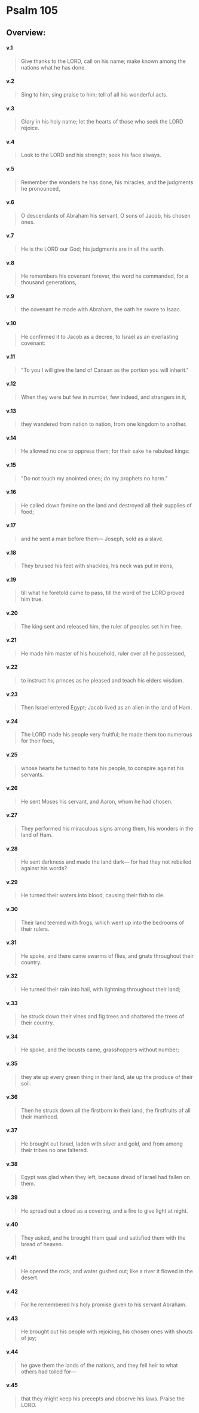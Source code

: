 # Psalm 105

## Overview:


#### v.1
>Give thanks to the LORD, call on his name; make known among the nations what he has done.

#### v.2
>Sing to him, sing praise to him; tell of all his wonderful acts.

#### v.3
>Glory in his holy name; let the hearts of those who seek the LORD rejoice.

#### v.4
>Look to the LORD and his strength; seek his face always.

#### v.5
>Remember the wonders he has done, his miracles, and the judgments he pronounced,

#### v.6
>O descendants of Abraham his servant, O sons of Jacob, his chosen ones.

#### v.7
>He is the LORD our God; his judgments are in all the earth.

#### v.8
>He remembers his covenant forever, the word he commanded, for a thousand generations,

#### v.9
>the covenant he made with Abraham, the oath he swore to Isaac.

#### v.10
>He confirmed it to Jacob as a decree, to Israel as an everlasting covenant:

#### v.11
>"To you I will give the land of Canaan as the portion you will inherit."

#### v.12
>When they were but few in number, few indeed, and strangers in it,

#### v.13
>they wandered from nation to nation, from one kingdom to another.

#### v.14
>He allowed no one to oppress them; for their sake he rebuked kings:

#### v.15
>"Do not touch my anointed ones; do my prophets no harm."

#### v.16
>He called down famine on the land and destroyed all their supplies of food;

#### v.17
>and he sent a man before them— Joseph, sold as a slave.

#### v.18
>They bruised his feet with shackles, his neck was put in irons,

#### v.19
>till what he foretold came to pass, till the word of the LORD proved him true.

#### v.20
>The king sent and released him, the ruler of peoples set him free.

#### v.21
>He made him master of his household, ruler over all he possessed,

#### v.22
>to instruct his princes as he pleased and teach his elders wisdom.

#### v.23
>Then Israel entered Egypt; Jacob lived as an alien in the land of Ham.

#### v.24
>The LORD made his people very fruitful; he made them too numerous for their foes,

#### v.25
>whose hearts he turned to hate his people, to conspire against his servants.

#### v.26
>He sent Moses his servant, and Aaron, whom he had chosen.

#### v.27
>They performed his miraculous signs among them, his wonders in the land of Ham.

#### v.28
>He sent darkness and made the land dark— for had they not rebelled against his words?

#### v.29
>He turned their waters into blood, causing their fish to die.

#### v.30
>Their land teemed with frogs, which went up into the bedrooms of their rulers.

#### v.31
>He spoke, and there came swarms of flies, and gnats throughout their country.

#### v.32
>He turned their rain into hail, with lightning throughout their land;

#### v.33
>he struck down their vines and fig trees and shattered the trees of their country.

#### v.34
>He spoke, and the locusts came, grasshoppers without number;

#### v.35
>they ate up every green thing in their land, ate up the produce of their soil.

#### v.36
>Then he struck down all the firstborn in their land, the firstfruits of all their manhood.

#### v.37
>He brought out Israel, laden with silver and gold, and from among their tribes no one faltered.

#### v.38
>Egypt was glad when they left, because dread of Israel had fallen on them.

#### v.39
>He spread out a cloud as a covering, and a fire to give light at night.

#### v.40
>They asked, and he brought them quail and satisfied them with the bread of heaven.

#### v.41
>He opened the rock, and water gushed out; like a river it flowed in the desert.

#### v.42
>For he remembered his holy promise given to his servant Abraham.

#### v.43
>He brought out his people with rejoicing, his chosen ones with shouts of joy;

#### v.44
>he gave them the lands of the nations, and they fell heir to what others had toiled for—

#### v.45
>that they might keep his precepts and observe his laws. Praise the LORD.



